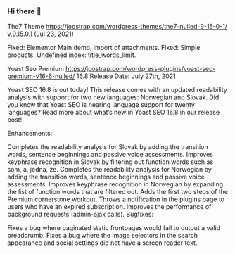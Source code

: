 ### Hi there 👋

<!--
**joostrap/joostrap** is a ✨ _special_ ✨ repository because its `README.md` (this file) appears on your GitHub profile.

Here are some ideas to get you started:

- 🔭 I’m currently working on ...
- 🌱 I’m currently learning ...
- 👯 I’m looking to collaborate on ...
- 🤔 I’m looking for help with ...
- 💬 Ask me about ...
- 📫 How to reach me: ...
- 😄 Pronouns: ...
- ⚡ Fun fact: ...
-->
The7 Theme
https://joostrap.com/wordpress-themes/the7-nulled-9-15-0-1/
v.9.15.0.1 (Jul 23, 2021)

Fixed: Elementor Main demo, import of attachments.
Fixed: Simple products. Undefined index: title_words_limit.

Yoast Seo Premium
https://joostrap.com/wordpress-plugins/yoast-seo-premium-v16-6-nulled/
16.8
Release Date: July 27th, 2021

Yoast SEO 16.8 is out today! This release comes with an updated readability analysis with support for two new languages: Norwegian and Slovak. Did you know that Yoast SEO is nearing language support for twenty languages? Read more about what’s new in Yoast SEO 16.8 in our release post!

Enhancements:

Completes the readability analysis for Slovak by adding the transition words, sentence beginnings and passive voice assessments.
Improves keyphrase recognition in Slovak by filtering out function words such as som, a, jedna, že.
Completes the readability analysis for Norwegian by adding the transition words, sentence beginnings and passive voice assessments.
Improves keyphrase recognition in Norwegian by expanding the list of function words that are filtered out.
Adds the first two steps of the Premium cornerstone workout.
Throws a notification in the plugins page to users who have an expired subscription.
Improves the performance of background requests (admin-ajax calls).
Bugfixes:

Fixes a bug where paginated static frontpages would fail to output a valid breadcrumb.
Fixes a bug where the image selectors in the search appearance and social settings did not have a screen reader text.
